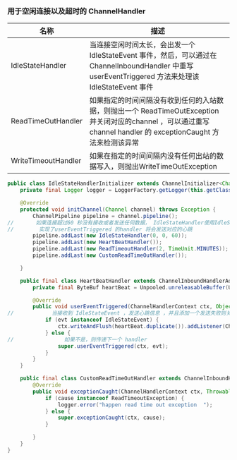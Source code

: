 ### 用于空闲连接以及超时的 ChannelHandler

| 名称                | 描述                                                         |
| ------------------- | ------------------------------------------------------------ |
| IdleStateHandler    | 当连接空闲时间太长，会出发一个IdleStateEvent 事件，然后，可以通过在ChannelInboundHandler 中重写 userEventTriggered 方法来处理该 IdleStateEvent 事件 |
| ReadTimeOutHandler  | 如果指定的时间间隔没有收到任何的入站数据，则抛出一个 ReadTimeOutException 并关闭对应的channel ，可以通过重写channel handler 的 exceptionCaught 方法来检测该异常 |
| WriteTimeoutHandler | 如果在指定的时间间隔内没有任何出站的数据写入，则抛出WriteTimeOutException |

```java
public class IdleStateHandlerInitializer extends ChannelInitializer<Channel> {
    private final Logger logger = LoggerFactory.getLogger(this.getClass());

    @Override
    protected void initChannel(Channel channel) throws Exception {
        ChannelPipeline pipeline = channel.pipeline();
//       如果连接超过60 秒没有接收或者发送任何数据， IdleStateHandler使用IdleStateEvent 事件 ，来调用fireUserEventTriggered ，
//        实现了userEventTriggered 的handler 将会发送对应的心跳
        pipeline.addLast(new IdleStateHandler(0, 0, 60));
        pipeline.addLast(new HeartBeatHandler());
        pipeline.addLast(new ReadTimeoutHandler(2, TimeUnit.MINUTES));
        pipeline.addLast(new CustomReadTimeOutHandler());

    }

    public final class HeartBeatHandler extends ChannelInboundHandlerAdapter {
        private final ByteBuf heartBeat = Unpooled.unreleasableBuffer(Unpooled.copiedBuffer("heartbeat", CharsetUtil.UTF_8));

        @Override
        public void userEventTriggered(ChannelHandlerContext ctx, Object evt) throws Exception {
//            当接收到 IdleStateEvent ，发送心跳信息 ，并且添加一个发送失败则关闭连接的 listener
            if (evt instanceof IdleStateEvent) {
                ctx.writeAndFlush(heartBeat.duplicate()).addListener(ChannelFutureListener.CLOSE_ON_FAILURE);
            } else {
//                如果不是，则传递下一个 handler
                super.userEventTriggered(ctx, evt);
            }
        }
    }

    public final class CustomReadTimeOutHandler extends ChannelInboundHandlerAdapter {
        @Override
        public void exceptionCaught(ChannelHandlerContext ctx, Throwable cause) throws Exception {
            if (cause instanceof ReadTimeoutException) {
                logger.error("happen read time out exception  ");
            } else {
                super.exceptionCaught(ctx, cause);
            }

        }
    }
}
```